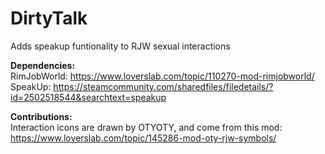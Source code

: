 # DirtyTalk
Adds speakup funtionality to RJW sexual interactions

**<p>Dependencies:<br>**
RimJobWorld: https://www.loverslab.com/topic/110270-mod-rimjobworld/<br>
SpeakUp: https://steamcommunity.com/sharedfiles/filedetails/?id=2502518544&searchtext=speakup</p>

**<p>Contributions:<br>**
Interaction icons are drawn by OTYOTY, and come from this mod:
https://www.loverslab.com/topic/145286-mod-oty-rjw-symbols/</p>
